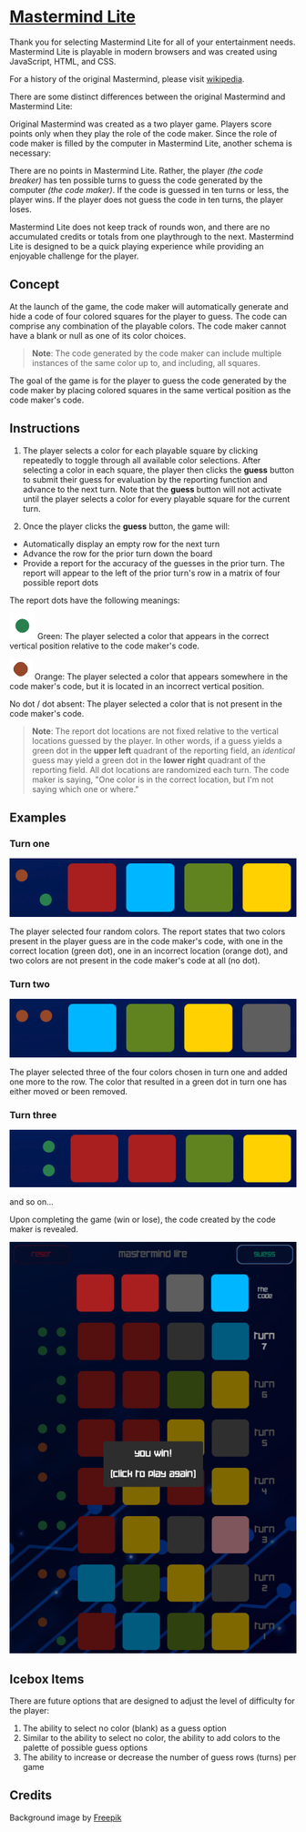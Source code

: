 # [Mastermind Lite](https://dearthtacular.github.io/Mastermind-Lite/)

Thank you for selecting Mastermind Lite for all of your entertainment needs.  Mastermind Lite is playable in modern browsers and was created using JavaScript, HTML, and CSS.

For a history of the original Mastermind, please visit [wikipedia](https://en.wikipedia.org/wiki/Mastermind_(board_game)).

There are some distinct differences between the original Mastermind and Mastermind Lite:

Original Mastermind was created as a two player game.  Players score points only when they play the role of the code maker.  Since the role of code maker is filled by the computer in Mastermind Lite, another schema is necessary:

There are no points in Mastermind Lite.  Rather, the player _(the code breaker)_ has ten possible turns to guess the code generated by the computer _(the code maker)_.  If the code is guessed in ten turns or less, the player wins.  If the player does not guess the code in ten turns, the player loses.

Mastermind Lite does not keep track of rounds won, and there are no accumulated credits or totals from one playthrough to the next.  Mastermind Lite is designed to be a quick playing experience while providing an enjoyable challenge for the player.

## Concept

At the launch of the game, the code maker will automatically generate and hide a code of four colored squares for the player to guess.  The code can comprise any combination of the playable colors.  The code maker cannot have a blank or null as one of its color choices.

>__Note__: The code generated by the code maker can include multiple instances of the same color up to, and including, all squares.  

The goal of the game is for the player to guess the code generated by the code maker by placing colored squares in the same vertical position as the code maker's code.

## Instructions

1. The player selects a color for each playable square by clicking repeatedly to toggle through all available color selections.  After selecting a color in each square, the player then clicks the __guess__ button to submit their guess for evaluation by the reporting function and advance to the next turn.  Note that the __guess__ button will not activate until the player selects a color for every playable square for the current turn.

2. Once the player clicks the __guess__ button, the game will:
- Automatically display an empty row for the next turn
- Advance the row for the prior turn down the board
- Provide a report for the accuracy of the guesses in the prior turn.  The report will appear to the left of the prior turn's row in a matrix of four possible report dots

The report dots have the following meanings:

![green dot](images/greendot.png)
Green: The player selected a color that appears in the correct vertical position relative to the code maker's code.

![orange dot](images/orangedot.png)
Orange: The player selected a color that appears somewhere in the code maker's code, but it is located in an incorrect vertical position.

No dot / dot absent:  The player selected a color that is not present in the code maker's code.
<br>

>__Note__: The report dot locations are not fixed relative to the vertical locations guessed by the player.  In other words, if a guess yields a green dot in the __upper left__ quadrant of the reporting field, an _identical_ guess may yield a green dot in the __lower right__ quadrant of the reporting field.  All dot locations are randomized each turn.  The code maker is saying, "One color is in the correct location, but I'm not saying which one or where."

## Examples

### Turn one

![turn 1](images/turn1.png)

The player selected four random colors.  The report states that two colors present in the player guess are in the code maker's code, with one in the correct location (green dot), one in an incorrect location (orange dot), and two colors are not present in the code maker's code at all (no dot).

### Turn two

![turn 2](images/turn2.png)

The player selected three of the four colors chosen in turn one and added one more to the row.  The color that resulted in a green dot in turn one has either moved or been removed.

### Turn three

![turn 3](images/turn3.png)

and so on...

Upon completing the game (win or lose), the code created by the code maker is revealed.

![win screen](images/win.png)

## Icebox Items

There are future options that are designed to adjust the level of difficulty for the player:

1. The ability to select no color (blank) as a guess option
2. Similar to the ability to select no color, the ability to add colors to the palette of possible guess options
3. The ability to increase or decrease the number of guess rows (turns) per game

## Credits

Background image by <a href="https://www.freepik.com/free-vector/gradient-futuristic-background-with-connection-concept_18777126.htm#query=electronic%20background&position=2&from_view=keyword&track=ais&uuid=2c59befd-5342-4f3b-94f5-05b6ccb80e80">Freepik</a>